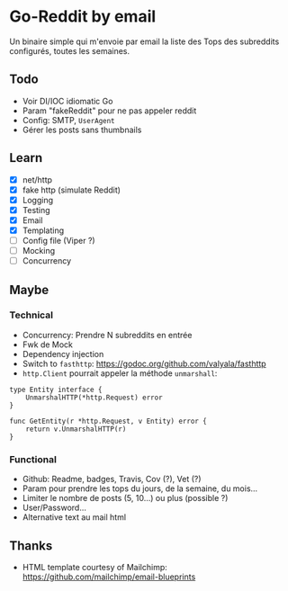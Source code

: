 # Go-Reddit by email

Un binaire simple qui m'envoie par email la liste des Tops des subreddits configurés, toutes les semaines.

## Todo

* Voir DI/IOC idiomatic Go
* Param "fakeReddit" pour ne pas appeler reddit
* Config: SMTP, `UserAgent`
* Gérer les posts sans thumbnails

## Learn

* [x] net/http
* [x] fake http (simulate Reddit)
* [x] Logging
* [x] Testing
* [x] Email
* [x] Templating
* [ ] Config file (Viper ?)
* [ ] Mocking
* [ ] Concurrency

## Maybe

### Technical

* Concurrency: Prendre N subreddits en entrée
* Fwk de Mock
* Dependency injection
* Switch to `fasthttp`: https://godoc.org/github.com/valyala/fasthttp
* `http.Client` pourrait appeler la méthode `unmarshall`:

```
type Entity interface {
    UnmarshalHTTP(*http.Request) error
}

func GetEntity(r *http.Request, v Entity) error {
    return v.UnmarshalHTTP(r)
}
```

### Functional

* Github: Readme, badges, Travis, Cov (?), Vet (?)
* Param pour prendre les tops du jours, de la semaine, du mois...
* Limiter le nombre de posts (5, 10...) ou plus (possible ?)
* User/Password...
* Alternative text au mail html


## Thanks

* HTML template courtesy of Mailchimp: https://github.com/mailchimp/email-blueprints